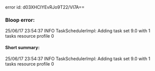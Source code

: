 error id: d03XHCIYEvRJo9T22/VI7A==
### Bloop error:

25/06/17 23:54:37 INFO TaskSchedulerImpl: Adding task set 9.0 with 1 tasks resource profile 0
#### Short summary: 

25/06/17 23:54:37 INFO TaskSchedulerImpl: Adding task set 9.0 with 1 tasks resource profile 0